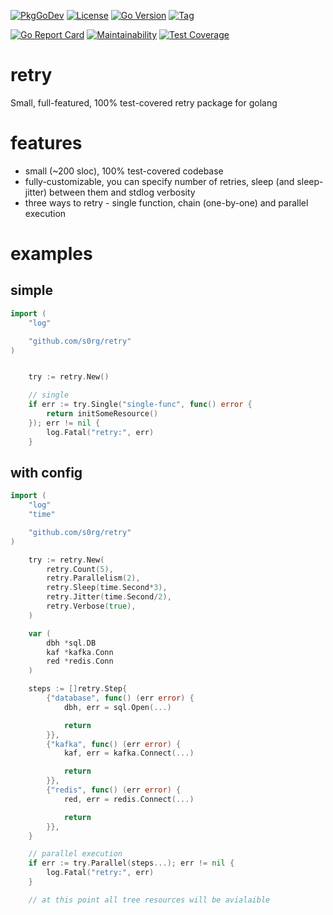 [![PkgGoDev](https://pkg.go.dev/badge/github.com/s0rg/retry)](https://pkg.go.dev/github.com/s0rg/retry)
[![License](https://img.shields.io/badge/license-MIT%20License-blue.svg)](https://github.com/s0rg/retry/blob/master/LICENSE)
[![Go Version](https://img.shields.io/github/go-mod/go-version/s0rg/retry)](go.mod)
[![Tag](https://img.shields.io/github/v/tag/s0rg/retry?sort=semver)](https://github.com/s0rg/retry/tags)

[![Go Report Card](https://goreportcard.com/badge/github.com/s0rg/retry)](https://goreportcard.com/report/github.com/s0rg/retry)
[![Maintainability](https://api.codeclimate.com/v1/badges/d6759af1231bf4f60f70/maintainability)](https://codeclimate.com/github/s0rg/retry/maintainability)
[![Test Coverage](https://api.codeclimate.com/v1/badges/d6759af1231bf4f60f70/test_coverage)](https://codeclimate.com/github/s0rg/retry/test_coverage)

# retry

 Small, full-featured, 100% test-covered retry package for golang

# features

 - small (~200 sloc), 100% test-covered codebase
 - fully-customizable, you can specify number of retries, sleep (and sleep-jitter) between them and stdlog verbosity
 - three ways to retry - single function, chain (one-by-one) and parallel execution

# examples

## simple
```go
import (
    "log"

    "github.com/s0rg/retry"
)


    try := retry.New()

    // single
    if err := try.Single("single-func", func() error {
        return initSomeResource()
    }); err != nil {
        log.Fatal("retry:", err)
    }
```

## with config
```go
import (
    "log"
    "time"

    "github.com/s0rg/retry"
)

    try := retry.New(
        retry.Count(5),
        retry.Parallelism(2),
        retry.Sleep(time.Second*3),
        retry.Jitter(time.Second/2),
        retry.Verbose(true),
    )

    var (
        dbh *sql.DB
        kaf *kafka.Conn
        red *redis.Conn
    )

    steps := []retry.Step{
        {"database", func() (err error) {
            dbh, err = sql.Open(...)

            return
        }},
        {"kafka", func() (err error) {
            kaf, err = kafka.Connect(...)

            return
        }},
        {"redis", func() (err error) {
            red, err = redis.Connect(...)

            return
        }},
    }

    // parallel execution
    if err := try.Parallel(steps...); err != nil {
        log.Fatal("retry:", err)
    }

    // at this point all tree resources will be avialaible
```
